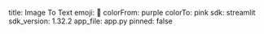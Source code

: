 title: Image To Text
emoji: 🏃
colorFrom: purple
colorTo: pink
sdk: streamlit
sdk_version: 1.32.2
app_file: app.py
pinned: false
